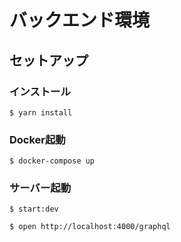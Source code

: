# バックエンド環境

## セットアップ

### インストール
```shell
$ yarn install
```

### Docker起動
```shell
$ docker-compose up
```

### サーバー起動
```shell
$ start:dev
```
```shell
$ open http://localhost:4000/graphql
```